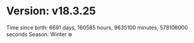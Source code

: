 # Version: v18.3.25
Time since birth: 6691 days, 160585 hours, 9635100 minutes, 578106000 seconds
Season: Winter ❄️
